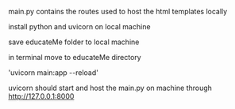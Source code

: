 main.py contains the routes used to host the html templates locally

install python and uvicorn on local machine

save educateMe folder to local machine

in terminal move to educateMe directory

'uvicorn main:app --reload'

uvicorn should start and host the main.py on machine through http://127.0.0.1:8000